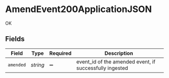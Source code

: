 # AmendEvent200ApplicationJSON

OK


## Fields

| Field                                                   | Type                                                    | Required                                                | Description                                             |
| ------------------------------------------------------- | ------------------------------------------------------- | ------------------------------------------------------- | ------------------------------------------------------- |
| `amended`                                               | *string*                                                | :heavy_minus_sign:                                      | event_id of the amended event, if successfully ingested |